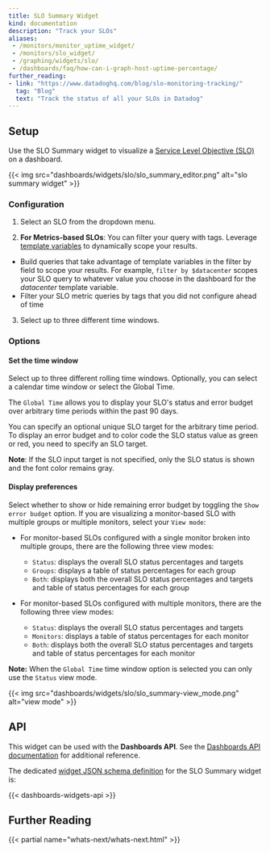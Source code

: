 ```yaml
---
title: SLO Summary Widget
kind: documentation
description: "Track your SLOs"
aliases:
 - /monitors/monitor_uptime_widget/
 - /monitors/slo_widget/
 - /graphing/widgets/slo/
 - /dashboards/faq/how-can-i-graph-host-uptime-percentage/
further_reading:
- link: "https://www.datadoghq.com/blog/slo-monitoring-tracking/"
  tag: "Blog"
  text: "Track the status of all your SLOs in Datadog"
---
```


## Setup

Use the SLO Summary widget to visualize a [Service Level Objective (SLO)][1] on a dashboard.

{{< img src="dashboards/widgets/slo/slo_summary_editor.png" alt="slo summary widget"  >}}

### Configuration

1. Select an SLO from the dropdown menu.

2. **For Metrics-based SLOs**: You can filter your query with tags. Leverage [template variables][2] to dynamically scope your results. 
  - Build queries that take advantage of template variables in the filter by field to scope your results. For example, `filter by $datacenter` scopes your SLO query to whatever value you choose in the dashboard for the *datacenter* template variable.
  - Filter your SLO metric queries by tags that you did not configure ahead of time 

3. Select up to three different time windows.

### Options

#### Set the time window

Select up to three different rolling time windows. Optionally, you can select a calendar time window or select the Global Time.

The `Global Time` allows you to display your SLO's status and error budget over arbitrary time periods within the past 90 days. 

You can specify an optional unique SLO target for the arbitrary time period. To display an error budget and to color code the SLO status value as green or red, you need to specify an SLO target. 

**Note**: If the SLO input target is not specified, only the SLO status is shown and the font color remains gray.

#### Display preferences

Select whether to show or hide remaining error budget by toggling the `Show error budget` option. If you are visualizing a monitor-based SLO with multiple groups or multiple monitors, select your `View mode`:

- For monitor-based SLOs configured with a single monitor broken into multiple groups, there are the following three view modes:
  - `Status`: displays the overall SLO status percentages and targets
  - `Groups`: displays a table of status percentages for each group
  - `Both`: displays both the overall SLO status percentages and targets and table of status percentages for each group

- For monitor-based SLOs configured with multiple monitors, there are the following three view modes:
  - `Status`: displays the overall SLO status percentages and targets
  - `Monitors`: displays a table of status percentages for each monitor
  - `Both`: displays both the overall SLO status percentages and targets and table of status percentages for each monitor

**Note:** When the `Global Time` time window option is selected you can only use the `Status` view mode.

{{< img src="dashboards/widgets/slo/slo_summary-view_mode.png" alt="view mode"  >}}

## API

This widget can be used with the **Dashboards API**. See the [Dashboards API documentation][3] for additional reference.

The dedicated [widget JSON schema definition][4] for the SLO Summary widget is:

{{< dashboards-widgets-api >}}

## Further Reading

{{< partial name="whats-next/whats-next.html" >}}

[1]: /monitors/service_level_objectives/
[2]: /dashboards/template_variables/
[3]: /api/latest/dashboards/
[4]: /dashboards/graphing_json/widget_json/

